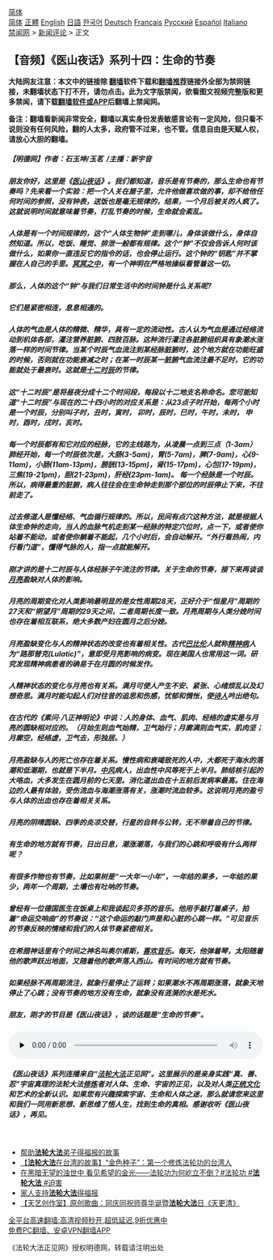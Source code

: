  <!-- 面包屑导航 --> <div class="breadcrumb"><!-- GTranslate: https://gtranslate.io/ -->  <div class="switcher notranslate">  <div class="selected">  <a href="#" onclick="return false;"> 简体</a>  </div>  <div class="option">  <a href="https://www.bannedbook.org" onclick="doGTranslate('zh-CN|zh-CN');jQuery('div.switcher div.selected a').html(jQuery(this).html());return false;" title="简体中文" class="nturl selected"> 简体</a>  <a href="https://www.bannedbook.org/zh-tw/" onclick="doGTranslate('zh-CN|zh-TW');jQuery('div.switcher div.selected a').html(jQuery(this).html());return false;" title="繁體中文" class="nturl"> 正體</a>  <a href="https://www.bannedbook.org/en/" onclick="doGTranslate('zh-CN|en');jQuery('div.switcher div.selected a').html(jQuery(this).html());return false;" title="English" class="nturl"> English</a>  <a href="https://www.bannedbook.org/ja/" onclick="doGTranslate('zh-CN|ja');jQuery('div.switcher div.selected a').html(jQuery(this).html());return false;" title="日本語" class="nturl"> 日語</a>  <a href="https://www.bannedbook.org/ko/" onclick="doGTranslate('zh-CN|ko');jQuery('div.switcher div.selected a').html(jQuery(this).html());return false;" title="한국어" class="nturl"> 한국어</a>  <a href="https://www.bannedbook.org/de/" onclick="doGTranslate('zh-CN|de');jQuery('div.switcher div.selected a').html(jQuery(this).html());return false;" title="Deutsch" class="nturl"> Deutsch</a>  <a href="https://www.bannedbook.org/fr/" onclick="doGTranslate('zh-CN|fr');jQuery('div.switcher div.selected a').html(jQuery(this).html());return false;" title="Français" class="nturl"> Français</a>  <a href="https://www.bannedbook.org/ru/" onclick="doGTranslate('zh-CN|ru');jQuery('div.switcher div.selected a').html(jQuery(this).html());return false;" title="Русский" class="nturl"> Русский</a>  <a href="https://www.bannedbook.org/es/" onclick="doGTranslate('zh-CN|es');jQuery('div.switcher div.selected a').html(jQuery(this).html());return false;" title="Español" class="nturl"> Español</a>  <a href="https://www.bannedbook.org/it/" onclick="doGTranslate('zh-CN|it');jQuery('div.switcher div.selected a').html(jQuery(this).html());return false;" title="Italiano" class="nturl"> Italiano</a>  </div>  </div>      <div class='breadcrumb-sub'><!-- Breadcrumb NavXT 6.3.0 --> <a href="https://www.bannedbook.org/" class="home">禁闻网</a> &gt; <a href="https://www.bannedbook.org/bnews/comments/" class="category">新闻评论</a> &gt; 正文</div></div><h2>【音频】《医山夜话》系列十四：生命的节奏</h2> <p class="notice"><b>大陆网友注意：本文中的链接除 <a href="https://github.com/bannedbook/fanqiang" >翻墙</a>软件下载和<a href="https://github.com/killgcd/justmysocks/blob/master/README.md">翻墙推荐</a>链接外全部为禁网链接，未翻墙状态下打不开，请勿点击。此为文字版禁闻，欲看图文视频完整版和更多禁闻，请下载<a href="https://github.com/bannedbook/fanqiang">翻墙软件或APP</a>后翻墙上禁闻网。</p><p>备注：翻墙看新闻非常安全，翻墙以真实身份发表敏感言论有一定风险，但只看不说则没有任何风险，翻的人太多，政府管不过来，也不管。信息自由是天赋人权，请放心大胆的翻墙。</b></p>  <div class="entry"> <p>              <a href="https://i2.wp.com/upload-images-bucket-v64rleca837do.s3.eu-west-1.amazonaws.com/wp-content/uploads/2021/08/15181121/%E6%9C%AA%E6%A0%87%E9%A2%98-1_%E5%89%AF%E6%9C%AC_%E5%89%AF%E6%9C%AC-1.jpg?fit=860%2C484&#038;ssl=1" data-caption=""></a>                            </p> <h5>【明德网】作者：石玉坤/玉茗  /主播：新宇音</h5> <h5>朋友你好，这里是《<span class='wp_keywordlink'><a href="https://www.bannedbook.org/forum3/topic75.html" title="电子书：医山夜话" target="_blank">医山夜话</a></span>》。我们都知道，音乐是有节奏的，那么生命也有节奏吗？先来看一个实验：把一个人关在屋子里，允许他做喜欢做的事，却不给他任何时间的参照，没有钟表，送饭也是毫无规律的，结果，一个月后被关的人疯了。这就说明时间就意味着节奏，打乱节奏的时候，生命就会紊乱。</h5> <h5>人体是有一个时间规律的，这个“人体生物钟”走到哪儿，身体该做什么，身体自然知道。所以，吃饭、睡觉、排泄一般都有规律。这个“钟”不仅会告诉人何时该做什么，如果你一直违反它的指令的话，也会停止运行。这个钟的“钥匙”并不掌握在人自己的手里。<span class='wp_keywordlink'><a href="https://www.bannedbook.org/forum3/topic64.html" title="电子书：冥冥之中有定数" target="_blank">冥冥之中</a></span>，有一个神明在严格地操纵看管着这一切。</h5> <h5>那么，人体的这个“钟”与我们日常生活中的时间钟是什么关系呢?</h5> <h5>它们是紧密相连，息息相通的。</h5> <h5>人体的气血是人体的精微、精华，具有一定的流动性。古人认为气血是通过经络流动到机体各部，灌注营养脏腑、四肢百脉。这种流行灌注各脏腑组织具有象潮水涨落一样的时间节律。当某个时辰气血流注到某经脉脏腑时，这个地方就在功能旺盛的时候，否则就在功能衰减之时；在某一时辰某一脏腑气血流注最不足时，它的功能就处于最衰时。这就是<a href="https://www.bannedbook.org/bnews/tag/%E5%8D%81%E4%BA%8C%E6%97%B6%E8%BE%B0/" class="st_tag internal_tag" rel="tag" title="标签 十二时辰 下的日志">十二时辰</a>的节律。</h5> <h5>这“十二时辰”是将昼夜分成十二个时间段，每段以十二地支名称命名。您可能知道“十二时辰”与现在的二十四小时的对应关系是：从23点子时开始，每两个小时是一个时辰，分别叫子时，丑时，寅时， 卯时，辰时，巳时，午时，未时， 申时，酉时，戌时，亥时。</h5> <h5>每一个时辰都有和它对应的经脉，它的主线路为，从凌晨一点到三点（1-3am）肺经开始，每一个时辰依次是，大肠(3-5am)，胃(5-7am)，脾(7-9am)，心(9-11am)，小肠(11am-13pm)，膀胱(13-15pm)，肾(15-17pm)，心包(17-19pm)，三焦(19-21pm)，胆(21-23pm)，肝经(23pm-1am)。 每一个经脉是一个时辰。所以，病得最重的脏腑，病人往往会在生命钟走到那个部位的时辰停止下来，不往前走了。</h5> <h5>过去修道人是懂经络、气血循行规律的。所以，民间有点穴这种方法，就是根据人体生命钟的走向，当人的血脉气机走到某一经脉的特定穴位时，点一下，或者使你站着不能动，或者使你躺着不能起，几个小时后，会自动解开。“外行看热闹，内行看门道”，懂得气脉的人，指一点就能解开。</h5> <h5>刚才讲的是十二时辰与人体经脉子午流注的节律。关于生命的节奏，接下来再谈谈<a href="https://www.bannedbook.org/bnews/tag/%E6%9C%88%E4%BA%AE/" class="st_tag internal_tag" rel="tag" title="标签 月亮 下的日志">月亮</a>盈缺对人体的影响。</h5> <h5>月亮的周期变化对人类影响最明显的是女性周期28天，正好介于“恒星月”周期的27天和“朔望月”周期的29天之间，二者周期长度一致。月亮周期与人类分娩时间也存在着相互联系，绝大多数产妇在圆月之后分娩。</h5> <h5>月亮盈缺变化与人的精神状态的改变也有着相关性。古代<a href="https://www.bannedbook.org/bnews/tag/%E5%B7%B4%E6%AF%94%E4%BC%A6/" class="st_tag internal_tag" rel="tag" title="标签 巴比伦 下的日志">巴比伦</a>人就称<a href="https://www.bannedbook.org/bnews/tag/%e7%b2%be%e7%a5%9e%e7%97%85/" class="st_tag internal_tag" rel="tag" title="标签 精神病 下的日志">精神病</a>人为“路那替克(Lulatic)”，意即受月亮影响的病变。现在美国人也常用这一词。研究发现精神病患者的确易于在月圆的时候发作。</h5> <h5>人精神状态的变化与月亮也有关系。满月可使人产生不安、紧张、心绪烦乱以及幻想奇思。满月时能勾起人们对往昔的追思和伤感，忧郁和惆怅，使<span class='wp_keywordlink'><a href="https://www.bannedbook.org/forum11/topic295.html" title="禁片：诗人的悲歌" target="_blank">诗人</a></span>吟出绝句。</h5> <h5>在古代的《素问·八正神明论》中说：人的身体、血气、肌肉、经络的虚实是与月亮的圆缺相对应的。（月始生则血气始精，卫气始行；月廓满则血气实，肌肉坚；月廓空，经络虚，卫气去，形独居。）</h5> <h5>月亮盈缺与人的死亡也存在着关系。慢性病和衰竭致死的人中，大都死于海水的落潮和低潮期，也就是下半月。<a href="https://www.bannedbook.org/bnews/tag/%E4%B8%AD%E9%A3%8E/" class="st_tag internal_tag" rel="tag" title="标签 中风 下的日志">中风</a>病人，出血性中风等死于上半月。肺结核引起的大咯血，大多发生在圆月前的七天里。消化道出血在十五前后发病率最高。住在海边的人最有体验，受伤流血与海潮涨落有关，涨潮时流血较多。这说明月亮的盈亏与人体的出血也存在着相关关系。</h5> <h5>月亮的阴晴圆缺、四季的炎凉交替，行星的自转与公转，无不带着自己的节律。</h5> <h5>有生命的地方就有节奏，日出日息，潮涨潮落，与我们的心跳和呼吸有什么两样呢？</h5> <h5>有很多作物也有节奏，比如果树是“一大年一小年”，一年结的果多，一年结的果少，两年一个周期，土壤也有吐呐的节奏。</h5> <h5>曾经有一位德国医生在饭桌上和我谈起贝多芬的音乐。他用手敲打着桌子，拍着“命运交响曲”的节奏说：“这个命运的敲门声是和心脏的心跳一样。”可见音乐的节奏反映的情绪和我们的人体节奏紧密相关。</h5> <h5>在希腊神话里有个时间之神名叫奥尔甫斯，<a href="https://www.bannedbook.org/bnews/tag/%E5%96%9C%E6%AC%A2%E9%9F%B3%E4%B9%90/" class="st_tag internal_tag" rel="tag" title="标签 喜欢音乐 下的日志">喜欢音乐</a>。每天，他弹着琴，太阳随着他的歌声跃出地面，又随着他的歌声落入西山。有时间的地方就有节奏。</h5> <h5>如果经脉不再周期流注，就象行星停止了运转；如果潮水不再周期涨落，就象天地停止了心跳；没有节奏的地方没有生命，就象没有涟漪的水是死水。</h5> <h5>朋友，刚才的节目是《医山夜话》，谈的话题是“生命的节奏”。</h5> <p>  <audio class="wp-audio-shortcode" id="audio-53597-1" preload="none" style="width: 100%;" controls="controls"><source type="audio/mpeg" src="https://upload-images-bucket-v64rleca837do.s3.eu-west-1.amazonaws.com/wp-content/uploads/2021/08/15180911/ysyh16.mp3?_=1"/><a href="https://upload-images-bucket-v64rleca837do.s3.eu-west-1.amazonaws.com/wp-content/uploads/2021/08/15180911/ysyh16.mp3">https://upload-images-bucket-v64rleca837do.s3.eu-west-1.amazonaws.com/wp-content/uploads/2021/08/15180911/ysyh16.mp3</a></audio> </p>  <h5>《医山夜话》系列连播来自“<a href="https://www.bannedbook.org/bnews/tag/%e6%b3%95%e8%bd%ae%e5%a4%a7%e6%b3%95/" class="st_tag internal_tag" rel="tag" title="标签 法轮大法 下的日志">法轮大法</a>正见网”。这里展示的是亲身实践“真、善、忍”宇宙真理的法轮大法<span class='wp_keywordlink'><a href="https://www.qi-gong.me/" title="气功修炼网" target="_blank">修炼</a></span>者对人体、生命、宇宙的正见，以及对人类<a href="https://www.bannedbook.org/bnews/tag/%E6%AD%A3%E7%BB%9F%E6%96%87%E5%8C%96/" class="st_tag internal_tag" rel="tag" title="标签 正统文化 下的日志">正统文化</a>和艺术的全新认识。如果您有兴趣探索宇宙、生命和人体之迷，那么就请您来这里和我们一同用新思想、新思维了悟人生，找到生命的真相。感谢收听《医山夜话》，再见。</h5> <p>&nbsp;</p> <ul class='op-related-articles' title='相关阅读'> <li><a href='https://www.bannedbook.org/bnews/baitai/20210728/1595707.html' target='_blank'>帮助<b>法轮大法</b>弟子得福报的故事</a></li> <li><a href='https://www.bannedbook.org/bnews/comments/20210725/1593903.html' target='_blank'>【<b>法轮大法</b>在台湾的故事】“金色种子”：第一个修炼法轮功的台湾人</a></li> <li><a href='https://www.bannedbook.org/bnews/bannedvideo/20210714/1586761.html' target='_blank'>在黑暗无望的浊世中 看见希望的金光——法轮功为何屹立不倒？#法轮功 #<b>法轮大法</b> #迫害</a></li> <li><a href='https://www.bannedbook.org/bnews/aomi/supernatural/20210713/1586303.html' target='_blank'>家人支持<b>法轮大法</b>得福报</a></li> <li><a href='https://www.bannedbook.org/bnews/comments/20210701/1578192.html' target='_blank'>【天艺创作室】原创歌曲：同庆同祝师尊华诞暨<b>法轮大法</b>日《天更清》</a></li> </ul> <p class="texttj"> <a href="https://github.com/bannedbook/fanqiang/wiki/V2ray%E6%9C%BA%E5%9C%BA" target="_blank">全平台高速翻墙:高清视频秒开,超低延迟,9折优惠中</a><br/> <a href="https://github.com/bannedbook/fanqiang/wiki/%E7%A6%81%E9%97%BB%E7%BD%91%E5%AE%89%E5%8D%93%E7%BF%BB%E5%A2%99%E6%96%B0%E9%97%BBAPP" target="_blank">免费PC翻墙、安卓VPN翻墙APP</a></p> <p>《法轮大法正见网》授权明德网，转载请注明出处</p><a name='sharetosocial'></a>  <div style="margin-bottom:5px;padding-bottom:5px;clear:both"> <div id="archive-pix-1" class="banner-ads"> <!-- AuctionX Display platform tag START --> <div id="26318x728x90x621x_ADSLOT2" clicktrack="%%CLICK_URL_ESC%%"></div> <!-- AuctionX Display platform tag END --> </div> <div id="archive-pix-2" class="banner-ads"> <!-- AuctionX Display platform tag START --> <div id="26315x300x250x621x_ADSLOT2" clicktrack="%%CLICK_URL_ESC%%"></div> <!-- AuctionX Display platform tag END --> </div> </div>  <div id="archive-pix-1" class="banner-ads"> <!-- AuctionX Display platform tag START --> <div id="26318x728x90x621x_ADSLOT3" clicktrack="%%CLICK_URL_ESC%%"></div> <!-- AuctionX Display platform tag END --> </div> </div><!--END ENTRY--> 